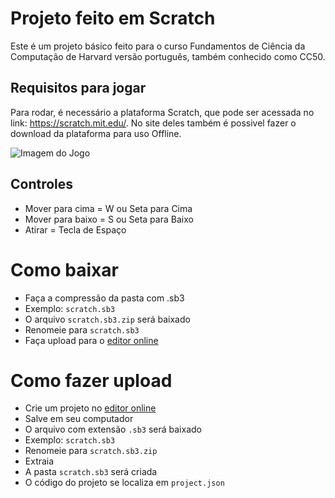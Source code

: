 # Projeto feito em Scratch

Este é um projeto básico feito para o curso Fundamentos de Ciência da Computação de Harvard versão português, também conhecido como CC50.

## Requisitos para jogar

Para rodar, é necessário a plataforma Scratch, que pode ser acessada no link: https://scratch.mit.edu/.
No site deles também é possivel fazer o download da plataforma para uso Offline.

![Imagem do Jogo](https://i.imgur.com/Q3OROXQ.png)

## Controles

- Mover para cima = W ou Seta para Cima
- Mover para baixo = S ou Seta para Baixo
- Atirar = Tecla de Espaço

# Como baixar 

- Faça a compressão da pasta com .sb3
- Exemplo: `scratch.sb3`
- O arquivo `scratch.sb3.zip` será baixado
- Renomeie para `scratch.sb3`
- Faça upload para o [editor online](https://scratch.mit.edu/)

# Como fazer upload

- Crie um projeto no [editor online](https://scratch.mit.edu/)
- Salve em seu computador
- O arquivo com extensão `.sb3` será baixado
- Exemplo: `scratch.sb3`
- Renomeie para `scratch.sb3.zip`
- Extraia
- A pasta `scratch.sb3` será criada
- O código do projeto se localiza em `project.json`
